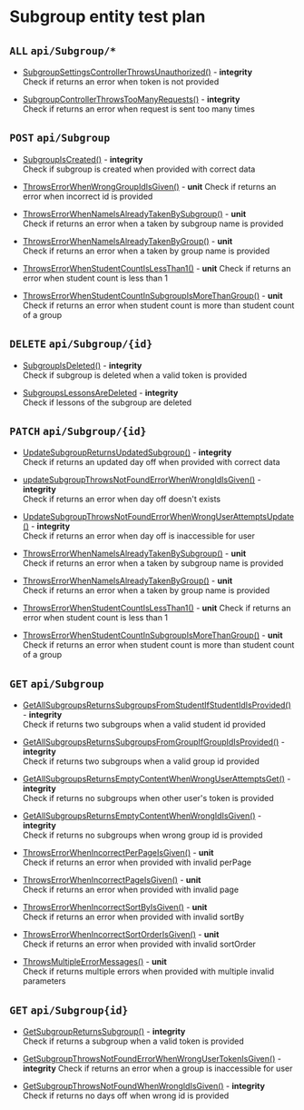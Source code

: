 # Subgroup entity test plan

## `ALL` `api/Subgroup/*`

- [SubgroupSettingsControllerThrowsUnauthorized()](../Entities/ESubgroup/SubgroupController.test.cs) - **integrity**  
  Check if returns an error when token is not provided

- [SubgroupControllerThrowsTooManyRequests()](../Entities/ESubgroup/SubgroupController.test.cs) - **integrity**  
  Check if returns an error when request is sent too many times


## `POST` `api/Subgroup`

- [SubgroupIsCreated()](../Entities/ESubgroup/SubgroupController.test.cs) - **integrity**  
  Check if subgroup is created when provided with correct data

- [ThrowsErrorWhenWrongGroupIdIsGiven()](../Entities/ESubgroup/CreateSubgroupCommand.unit.cs) - **unit** 
  Check if returns an error when incorrect id is provided

- [ThrowsErrorWhenNameIsAlreadyTakenBySubgroup()](../Entities/ESubgroup/CreateSubgroupCommand.unit.cs) - **unit**  
  Check if returns an error when a taken by subgroup name is provided

- [ThrowsErrorWhenNameIsAlreadyTakenByGroup()](../Entities/ESubgroup/Commands/UpdateSubgroupCommand.unit.cs) - **unit**  
  Check if returns an error when a taken by group name is provided

- [ThrowsErrorWhenStudentCountIsLessThan1()](../Entities/ESubgroup/Commands/CreateSubgroupCommand.unit.cs) - **unit** 
  Check if returns an error when student count is less than 1

- [ThrowsErrorWhenStudentCountInSubgroupIsMoreThanGroup()](../Entities/ESubgroup/Commands/UpdateSubgroupCommand.unit.cs) - **unit** 
  Check if returns an error when student count is more than student count of a group


## `DELETE` `api/Subgroup/{id}`

- [SubgroupIsDeleted()](../Entities/ESubgroup/SubgroupController.test.cs) - **integrity**  
  Check if subgroup is deleted when a valid token is provided

- [SubgroupsLessonsAreDeleted](../Entities/ESubgroup/SubgroupController.test.cs) - **integrity**  
  Check if lessons of the subgroup are deleted


## `PATCH` `api/Subgroup/{id}`

- [UpdateSubgroupReturnsUpdatedSubgroup()](../Entities/ESubgroup/SubgroupController.test.cs) - **integrity**  
  Check if returns an updated day off when provided with correct data

- [updateSubgroupThrowsNotFoundErrorWhenWrongIdIsGiven()](../Entities/ESubgroup/SubgroupController.test.cs) - **integrity**  
  Check if returns an error when day off doesn't exists

- [UpdateSubgroupThrowsNotFoundErrorWhenWrongUserAttemptsUpdate()](../Entities/ESubgroup/SubgroupController.test.cs) - **integrity**  
  Check if returns an error when day off is inaccessible for user

- [ThrowsErrorWhenNameIsAlreadyTakenBySubgroup()](../Entities/ESubgroup/Commands/UpdateSubgroupCommand.unit.cs) - **unit**  
  Check if returns an error when a taken by subgroup name is provided

- [ThrowsErrorWhenNameIsAlreadyTakenByGroup()](../Entities/ESubgroup/Commands/UpdateSubgroupCommand.unit.cs) - **unit**  
  Check if returns an error when a taken by group name is provided

- [ThrowsErrorWhenStudentCountIsLessThan1()](../Entities/ESubgroup/Commands/UpdateSubgroupCommand.unit.cs) - **unit** 
  Check if returns an error when student count is less than 1

- [ThrowsErrorWhenStudentCountInSubgroupIsMoreThanGroup()](../Entities/ESubgroup/Commands/UpdateSubgroupCommand.unit.cs) - **unit** 
  Check if returns an error when student count is more than student count of a group


## `GET` `api/Subgroup`

- [GetAllSubgroupsReturnsSubgroupsFromStudentIfStudentIdIsProvided()](../Entities/ESubgroup/SubgroupController.test.cs) - **integrity**  
  Check if returns two subgroups when a valid student id provided

- [GetAllSubgroupsReturnsSubgroupsFromGroupIfGroupIdIsProvided()](../Entities/ESubgroup/SubgroupController.test.cs) - **integrity**  
  Check if returns two subgroups when a valid group id provided

- [GetAllSubgroupsReturnsEmptyContentWhenWrongUserAttemptsGet()](../Entities/ESubgroup/SubgroupController.test.cs) - **integrity**  
  Check if returns no subgroups when other user's token is provided

- [GetAllSubgroupsReturnsEmptyContentWhenWrongIdIsGiven()](../Entities/ESubgroup/SubgroupController.test.cs) - **integrity**  
  Check if returns no subgroups when wrong group id is provided

- [ThrowsErrorWhenIncorrectPerPageIsGiven()](../Entities/ESubgroup/Queries/GetAllSubgroup.unit.cs) - **unit**  
  Check if returns an error when provided with invalid perPage

- [ThrowsErrorWhenIncorrectPageIsGiven()](../Entities/ESubgroup/Queries/GetAllSubgroup.unit.cs) - **unit**  
  Check if returns an error when provided with invalid page

- [ThrowsErrorWhenIncorrectSortByIsGiven()](../Entities/ESubgroup/Queries/GetAllSubgroup.unit.cs) - **unit**  
  Check if returns an error when provided with invalid sortBy

- [ThrowsErrorWhenIncorrectSortOrderIsGiven()](../Entities/ESubgroup/Queries/GetAllSubgroup.unit.cs) - **unit**  
  Check if returns an error when provided with invalid sortOrder

- [ThrowsMultipleErrorMessages()](../Entities/ESubgroup/Queries/GetAllSubgroup.unit.cs) - **unit**  
  Check if returns multiple errors when provided with multiple invalid parameters


## `GET` `api/Subgroup{id}`

- [GetSubgroupReturnsSubgroup()](../Entities/ESubgroup/SubgroupController.test.cs) - **integrity**  
  Check if returns a subgroup when a valid token is provided

- [GetSubgroupThrowsNotFoundErrorWhenWrongUserTokenIsGiven()](../Entities/ESubgroup/SubgroupController.test.cs) - **integrity** 
  Check if returns an error when a group is inaccessible for user

- [GetSubgroupThrowsNotFoundWhenWrongIdIsGiven()](../Entities/ESubgroup/SubgroupController.test.cs) - **integrity**  
  Check if returns no days off when wrong id is provided


